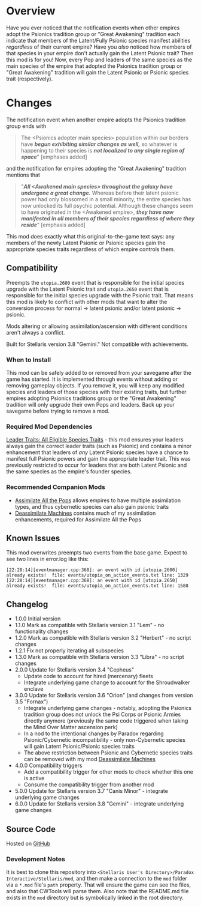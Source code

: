 # Overview

Have you ever noticed that the notification events when other empires adopt the Psionics tradition group or "Great Awakening" tradition each indicate that members of the Latent/Fully Psionic species manifest abilities _regardless_ of their current empire?  Have you _also_ noticed how members of that species in your empire don't actually gain the Latent Psionic trait?  Then this mod is for you!  Now, every Pop and leaders of the same species as the main species of the empire that adopted the Psionics tradition group or "Great Awakening" tradition will gain the Latent Psionic or Psionic species trait (respectively).

# Changes

The notification event when another empire adopts the Psionics tradition group ends with

> The \<Psionics adopter main species\> population within our borders have **_begun exhibiting similar changes as well,_** so whatever is happening to their species is **_not localized to any single region of space_**" [emphases added]

and the notification for empires adopting the "Great Awakening" tradition mentions that

> "**_All \<Awakened main species\> throughout the galaxy have undergone a great change._** Whereas before their latent psionic power had only blossomed in a small minority, the entire species has now unlocked its full psychic potential. Although these changes seem to have originated in the \<Awakened empire\>, **_they have now manifested in all members of their species regardless of where they reside_**" [emphasis added]

This mod does exactly what this original-to-the-game text says: any members of the newly Latent Psionic or Psionic species gain the appropriate species traits regardless of which empire controls them.

## Compatibility

Preempts the `utopia.2600` event that is responsible for the initial species upgrade with the Latent Psionic trait and `utopia.2650` event that is responsible for the initial species upgrade with the Psionic trait.  That means this mod is likely to conflict with other mods that want to alter the conversion process for normal -> latent psionic and/or latent psionic -> psionic.

Mods altering or allowing assimilation/ascension with different conditions aren't always a conflict.

Built for Stellaris version 3.8 "Gemini."  Not compatible with achievements.

### When to Install

This mod can be safely added to or removed from your savegame after the game has started.  It is implemented through events without adding or removing gameplay objects.  If you remove it, you will keep any modified species and leaders of those species with their existing traits, but further empires adopting Psionics traditions group or the "Great Awakening" tradition will only upgrade their own Pops and leaders.  Back up your savegame before trying to remove a mod.

### Required Mod Dependencies

[Leader Traits: All Eligible Species Traits](https://steamcommunity.com/sharedfiles/filedetails/?id=2499031295) - this mod ensures your leaders always gain the correct leader traits (such as Psionic) and contains a minor enhancement that leaders of _any_ Latent Psionic species have a chance to manifest full Psionic powers and gain the appropriate leader trait. This was previously restricted to occur for leaders that are both Latent Psionic and the same species as the empire's founder species.

### Recommended Companion Mods

* [Assimilate All the Pops](https://steamcommunity.com/sharedfiles/filedetails/?id=2908463208) allows empires to have multiple assimilation types, and thus cybernetic species can also gain psionic traits
* [Deassimilate Machines](https://steamcommunity.com/sharedfiles/filedetails/?id=2553812372) contains much of my assimilation enhancements, required for Assimilate All the Pops

## Known Issues

This mod overwrites preempts two events from the base game.  Expect to see two lines in error.log like this:

```
[22:28:14][eventmanager.cpp:368]: an event with id [utopia.2600] already exists!  file: events/utopia_on_action_events.txt line: 1329
[22:28:14][eventmanager.cpp:368]: an event with id [utopia.2650] already exists!  file: events/utopia_on_action_events.txt line: 1588
```

## Changelog

* 1.0.0 Initial version
* 1.1.0 Mark as compatible with Stellaris version 3.1 "Lem" - no functionality changes
* 1.2.0 Mark as compatible with Stellaris version 3.2 "Herbert" - no script changes
* 1.2.1 Fix not properly iterating all subspecies
* 1.3.0 Mark as compatible with Stellaris version 3.3 "Libra" - no script changes
* 2.0.0 Update for Stellaris version 3.4 "Cepheus"
    * Update code to account for hired (mercenary) fleets
    * Integrate underlying game change to account for the Shroudwalker enclave
* 3.0.0 Update for Stellaris version 3.6 "Orion" (and changes from version 3.5 "Fornax")
    * Integrate underlying game changes - notably, adopting the Psionics tradition group does not unlock the Psi Corps or Psionic Armies directly anymore (previously the same code triggered when taking the Mind Over Matter ascension perk)
    * In a nod to the intentional changes by Paradox regarding Psionic/Cybernetic incompatibility - only non-Cybernetic species will gain Latent Psionic/Psionic species traits
    * The above restriction between Psionic and Cybernetic species traits can be removed with my mod [Deassimilate Machines](https://steamcommunity.com/sharedfiles/filedetails/?id=2553812372)
* 4.0.0 Compatibility triggers
    * Add a compatibility trigger for other mods to check whether this one is active
    * Consume the compatibility trigger from another mod
* 5.0.0 Update for Stellaris version 3.7 "Canis Minor" - integrate underlying game changes
* 6.0.0 Update for Stellaris version 3.8 "Gemini" - integrate underlying game changes

## Source Code

Hosted on [GitHub](https://github.com/corsairmarks/psionic_ascension_galaxy_species)

### Development Notes

It is best to clone this repository into `<Stellaris User's Directory>/Paradox Interactive/Stellaris/mod`, and then make a connection to the `mod` folder via a `*.mod` file's `path` property.  That will ensure the game can see the files, and also that CWTools will parse them.  Also note that the README.md file exists in the `mod` directory but is symbolically linked in the root directory.